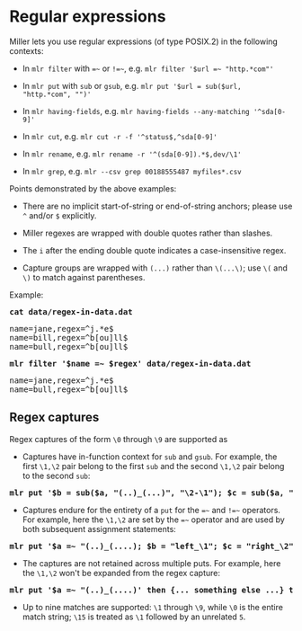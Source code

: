 <!---  PLEASE DO NOT EDIT DIRECTLY. EDIT THE .md.in FILE PLEASE. --->
# Regular expressions

Miller lets you use regular expressions (of type POSIX.2) in the following contexts:

* In `mlr filter` with `=~` or `!=~`, e.g. `mlr filter '$url =~ "http.*com"'`

* In `mlr put` with `sub` or `gsub`, e.g. `mlr put '$url = sub($url, "http.*com", "")'`

* In `mlr having-fields`, e.g. `mlr having-fields --any-matching '^sda[0-9]'`

* In `mlr cut`, e.g. `mlr cut -r -f '^status$,^sda[0-9]'`

* In `mlr rename`, e.g. `mlr rename -r '^(sda[0-9]).*$,dev/\1'`

* In `mlr grep`, e.g. `mlr --csv grep 00188555487 myfiles*.csv`

Points demonstrated by the above examples:

* There are no implicit start-of-string or end-of-string anchors; please use `^` and/or `$` explicitly.

* Miller regexes are wrapped with double quotes rather than slashes.

* The `i` after the ending double quote indicates a case-insensitive regex.

* Capture groups are wrapped with `(...)` rather than `\(...\)`; use `\(` and `\)` to match against parentheses.

Example:

<pre class="pre-highlight-in-pair">
<b>cat data/regex-in-data.dat</b>
</pre>
<pre class="pre-non-highlight-in-pair">
name=jane,regex=^j.*e$
name=bill,regex=^b[ou]ll$
name=bull,regex=^b[ou]ll$
</pre>

<pre class="pre-highlight-in-pair">
<b>mlr filter '$name =~ $regex' data/regex-in-data.dat</b>
</pre>
<pre class="pre-non-highlight-in-pair">
name=jane,regex=^j.*e$
name=bull,regex=^b[ou]ll$
</pre>

## Regex captures

Regex captures of the form `\0` through `\9` are supported as

* Captures have in-function context for `sub` and `gsub`. For example, the first `\1,\2` pair belong to the first `sub` and the second `\1,\2` pair belong to the second `sub`:

<pre class="pre-highlight-non-pair">
<b>mlr put '$b = sub($a, "(..)_(...)", "\2-\1"); $c = sub($a, "(..)_(.)(..)", ":\1:\2:\3")'</b>
</pre>

* Captures endure for the entirety of a `put` for the `=~` and `!=~` operators. For example, here the `\1,\2` are set by the `=~` operator and are used by both subsequent assignment statements:

<pre class="pre-highlight-non-pair">
<b>mlr put '$a =~ "(..)_(....); $b = "left_\1"; $c = "right_\2"'</b>
</pre>

* The captures are not retained across multiple puts. For example, here the `\1,\2` won't be expanded from the regex capture:

<pre class="pre-highlight-non-pair">
<b>mlr put '$a =~ "(..)_(....)' then {... something else ...} then put '$b = "left_\1"; $c = "right_\2"'</b>
</pre>

* Up to nine matches are supported: `\1` through `\9`, while `\0` is the entire match string; `\15` is treated as `\1` followed by an unrelated `5`.

